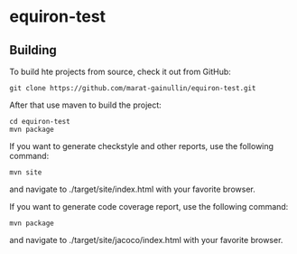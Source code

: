 # equiron-test


## Building
To build hte projects from source, check it out from GitHub:
```
git clone https://github.com/marat-gainullin/equiron-test.git
```

After that use maven to build the project:
```
cd equiron-test
mvn package
```

If you want to generate checkstyle and other reports, use the following command:
```
mvn site
```
and navigate to ./target/site/index.html with your favorite browser.

If you want to generate code coverage report, use the following command:
```
mvn package
```
and navigate to ./target/site/jacoco/index.html with your favorite browser.
